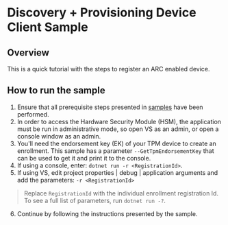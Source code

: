 # Discovery + Provisioning Device Client Sample

## Overview

This is a quick tutorial with the steps to register an ARC enabled device.

## How to run the sample

1. Ensure that all prerequisite steps presented in [samples](../) have been performed.
1. In order to access the Hardware Security Module (HSM), the application must be run in administrative mode, so open VS as an admin, or open a console window as an admin.
1. You'll need the endorsement key (EK) of your TPM device to create an enrollment. This sample has a parameter `--GetTpmEndorsementKey` that can be used to get it and print it to the console.
1. If using a console, enter: `dotnet run -r <RegistrationId>`.
1. If using VS, edit project properties | debug | application arguments and add the parameters: `-r <RegistrationId>`

> Replace `RegistrationId` with the individual enrollment registration Id.
> To see a full list of parameters, run `dotnet run -?`.

6. Continue by following the instructions presented by the sample.
